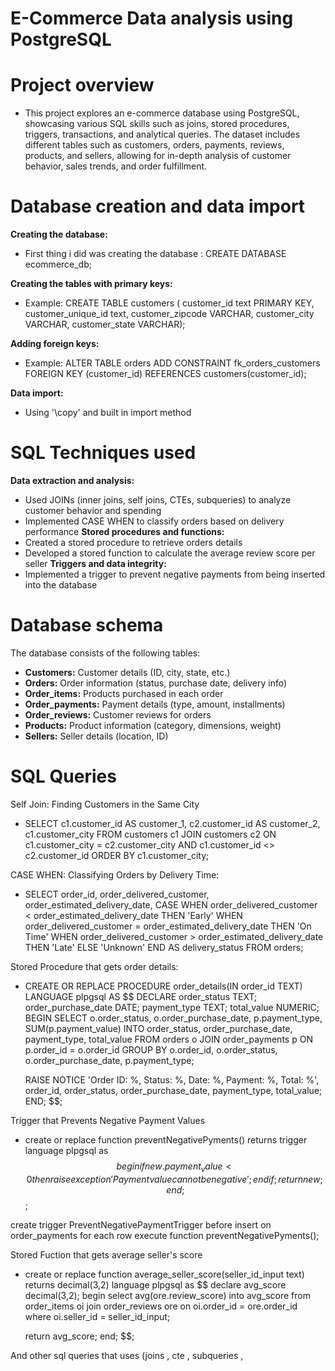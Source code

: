 # E-Commerce Data analysis using PostgreSQL

# Project overview
- This project explores an e-commerce database using PostgreSQL, showcasing various SQL skills such as joins, stored procedures, triggers, transactions, and analytical queries. The dataset includes different tables such as customers, orders, payments, reviews, products, and sellers, allowing for in-depth analysis of customer behavior, sales trends, and order fulfillment.
# Database creation and data import
**Creating the database:**
- First thing i did was creating the database : CREATE DATABASE ecommerce_db;

**Creating the tables with primary keys:**
- Example: CREATE TABLE customers (
    customer_id text PRIMARY KEY,
    customer_unique_id text,
    customer_zipcode VARCHAR,
    customer_city VARCHAR,
    customer_state VARCHAR);

**Adding foreign keys:**
- Example: ALTER TABLE orders 
ADD CONSTRAINT fk_orders_customers
FOREIGN KEY (customer_id) 
REFERENCES customers(customer_id);

**Data import:**
- Using '\copy' and built in import method

# SQL Techniques used
**Data extraction and analysis:**
- Used JOINs (inner joins, self joins, CTEs, subqueries) to analyze customer behavior and spending
- Implemented CASE WHEN to classify orders based on delivery performance
**Stored procedures and functions:**
- Created a stored procedure to retrieve orders details
- Developed a stored function to calculate the average review score per seller
**Triggers and data integrity:**
- Implemented a trigger to prevent negative payments from being inserted into the database

# Database schema
The database consists of the following tables:
- **Customers:** Customer details (ID, city, state, etc.)
- **Orders:** Order information (status, purchase date, delivery info)
- **Order_items:** Products purchased in each order
- **Order_payments:** Payment details (type, amount, installments)
- **Order_reviews:** Customer reviews for orders
- **Products:** Product information (category, dimensions, weight)
- **Sellers:** Seller details (location, ID)

# SQL Queries
Self Join: Finding Customers in the Same City
- SELECT c1.customer_id AS customer_1, 
       c2.customer_id AS customer_2, 
       c1.customer_city
FROM customers c1
JOIN customers c2 
    ON c1.customer_city = c2.customer_city 
    AND c1.customer_id <> c2.customer_id
ORDER BY c1.customer_city;

CASE WHEN: Classifying Orders by Delivery Time:
- SELECT order_id,
       order_delivered_customer,
       order_estimated_delivery_date,
       CASE 
           WHEN order_delivered_customer < order_estimated_delivery_date THEN 'Early'
           WHEN order_delivered_customer = order_estimated_delivery_date THEN 'On Time'
           WHEN order_delivered_customer > order_estimated_delivery_date THEN 'Late'
           ELSE 'Unknown'
       END AS delivery_status
FROM orders;

Stored Procedure that gets order details:
- CREATE OR REPLACE PROCEDURE order_details(IN order_id TEXT)
LANGUAGE plpgsql
AS $$
DECLARE
    order_status TEXT;
    order_purchase_date DATE;
    payment_type TEXT;
    total_value NUMERIC;
BEGIN
    SELECT o.order_status, o.order_purchase_date, p.payment_type, SUM(p.payment_value)
    INTO order_status, order_purchase_date, payment_type, total_value
    FROM orders o
    JOIN order_payments p ON p.order_id = o.order_id
    GROUP BY o.order_id, o.order_status, o.order_purchase_date, p.payment_type;

    RAISE NOTICE 'Order ID: %, Status: %, Date: %, Payment: %, Total: %',
                 order_id, order_status, order_purchase_date, payment_type, total_value;
END;
$$;

Trigger that Prevents Negative Payment Values

- create or replace function preventNegativePyments()
returns trigger
language plpgsql
as $$
begin
    if new.payment_value < 0 then
	raise exception 'Payment value cannot be negative';
	end if;
	return new;
end;
$$;

create trigger PreventNegativePaymentTrigger
before insert on order_payments
for each row
execute function preventNegativePyments();

Stored Fuction that gets average seller's score

- create or replace function average_seller_score(seller_id_input text)
returns decimal(3,2)
language plpgsql
as $$
declare
    avg_score decimal(3,2);
begin
    select  avg(ore.review_score)
	into avg_score
	from order_items oi
	join order_reviews ore on oi.order_id = ore.order_id
	where oi.seller_id = seller_id_input;
	
    return avg_score;
end;
$$;

And other sql queries that uses (joins , cte , subqueries , 

